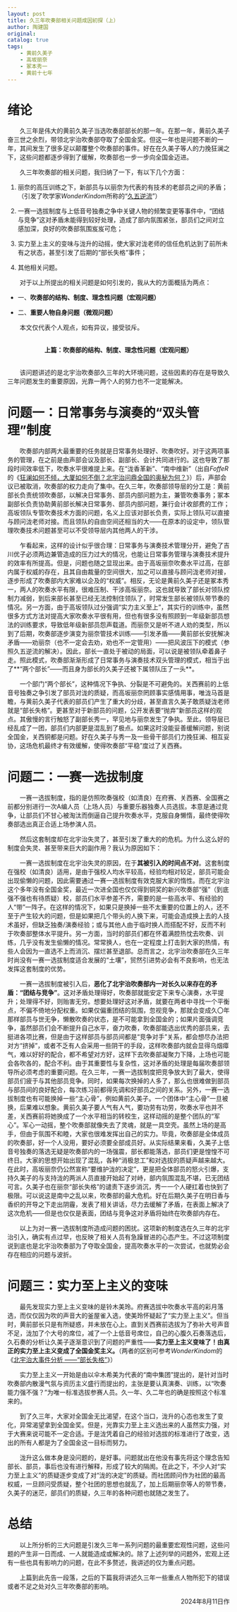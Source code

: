 ```yaml
---
layout: post
title: 久三年吹奏部相关问题成因初探（上）
author: 陶建国
original: 
catalog: true
tags:
    - 黄前久美子
    - 高坂丽奈
    - 冢本秀一
    - 黄前十七年
---
```


# 绪论

&emsp;&emsp;久三年是伟大的黄前久美子当选吹奏部部长的那一年。在那一年，黄前久美子奋三世之余烈，带领北宇治吹奏部夺取了全国金奖。但这一年也是问题不断的一年，其间发生了很多足以颠覆整个吹奏部的事件。好在在久美子等人的力挽狂澜之下，这些问题都逐步得到了缓解，吹奏部也一步一步向全国金迈进。

&emsp;&emsp;久三年吹奏部的相关问题，我归纳了一下，有以下几个方面：

1. 丽奈的高压训练之下，新部员与以丽奈为代表的有技术的老部员之间的矛盾；（引发了吹学家*WonderKindom*所称的“[久五逆流](/2023/10/12/jiuwuniliu/)”）

2. 一赛一选拔制度与上低音号独奏之争中关键人物的频繁变更等事件中，“团结与竞争”这对矛盾未能得到较好处理，造成了部内氛围紧张，部员们之间对立感加深，良好的吹奏部氛围岌岌可危；

3. 实力至上主义的变味与泷升的动摇，使大家对泷老师的信任危机达到了前所未有之状态，甚至引发了后期的“部长失格”事件；

4. 其他相关问题。

&emsp;&emsp;对于以上所提出的相关问题是如何引发的，我从大的方面概括为两点：

* 一、**吹奏部的结构、制度、理念性问题（宏观问题）**

* 二、**重要人物自身问题（微观问题）**

&emsp;&emsp;本文仅代表个人观点，如有异议，接受驳斥。

<br>
<center><b>上篇：吹奏部的结构、制度、理念性问题（宏观问题）</b></center>
<br>

&emsp;&emsp;该问题讲述的是北宇治吹奏部久三年的大环境问题，这些因素的存在是导致久三年问题发生的重要原因，光靠一两个人的努力也不一定能解决。

# 问题一：日常事务与演奏的“双头管理”制度

&emsp;&emsp;吹奏部内部两大最重要的任务就是日常事务处理好、吹奏吹好。对于这两项事务的管理，在之前是由声部会议及部长、副部长、会计共同进行的。这也导致了那段时间效率低下，吹奏水平很难提上来。在“泷香革新”、“南中维新”（出自*FoffeR*的《[狂澜如何不倾，大厦如何不倒？北宇治问鼎全国的奥秘为何？](/2024/04/25/kuanglanbuqing1/)》）后，声部会议已被取消，吹奏部的权力走向了集中。在久三年，吹奏部领导层的分工是：黄前部长负责统领吹奏部，以解决日常事务、部员内部问题为主，兼管吹奏事务；冢本副部长负责协助黄前部长解决日常事务、部员内部问题，兼行会计收部费的工作；高坂领队专管吹奏技术方面的问题，名义上应该对部长负责，实际上领队可以直接与顾问泷老师对接。而且领队的自由空间还相当的大——在原本的设定中，领队管理吹奏技术问题甚至可以不受领导层内其他两人的干涉。

&emsp;&emsp;乍看起来，这样的设计似乎很合理：日常事务与演奏技术管理分开，避免了吉川优子必须两边兼管造成的压力过大的情况，也能让日常事务管理与演奏技术提升的效率有所提高。但是，问题也随之显现出来。由于高坂丽奈吹奏水平过高，在部内属于权威的存在，且其自由裁量的空间很大，加之可以直接与顾问泷老师对接，逐步形成了吹奏部内大家难以企及的“权威”。相反，无论是黄前久美子还是冢本秀一，两人的吹奏水平有限，很难压制、干涉高坂丽奈。这也就导致了部长对领队控制力减弱，到后来部长甚至已经无法控制住领队了，时常发生部长被领队带节奏的情况。另一方面，由于高坂领队过分强调“实力主义至上”，其实行的训练中，虽然很多方式方法对提高大家吹奏水平很有用，但也有很多没有照顾到一年级新部员想法的训练要求，导致低年级新部员怨声载道。而丽奈又是听不进人劝的类型，所以到了后期，吹奏部逐步演变为丽奈管技术训练——引发矛盾——黄前部长安抚解决矛盾——劝丽奈（也不一定会去劝，劝也不一定管用）——把风波压下的模式（参照久五逆流的解决）。因此，部长一直处于被动的局面，可以说是被领队牵着鼻子走。照此模式，吹奏部渐渐形成了日常事务与演奏技术双头管理的模式，相当于出了**“两个部长”——而且身为部长的久美子还被下属领队压了一头**。

&emsp;&emsp;一个部门“两个部长”，这种情况下争执、分裂是不可避免的。关西赛前的上低音号独奏之争引发了部员对泷的质疑，而高坂丽奈罔顾事实感情用事，唯泷马首是瞻，与黄前久美子代表的部员们产生了重大的分歧，甚至直言久美子敢质疑泷老师就是“部长失格”。更甚至对于新部员的问题，公开发表要“抛弃”新部员这样的观点。其傲慢的言行触怒了副部长秀一，罕见地与丽奈发生了争执。至此，领导层已经乱成了一团，部员们内部更是混乱到了极点。如果这时没能妥善缓解问题，别说全国金，关西铜都是问题。好在久美子与秀一及一些骨干部员们力挽狂澜、相互妥协，这场危机最终才有效缓解，使得吹奏部“平稳”度过了关西赛。

# 问题二：一赛一选拔制度

&emsp;&emsp;一赛一选拔制度，指的是仿照吹奏强校（如清良）在府赛、关西赛、全国赛之前都分别进行一次A编人员（上场人员）与重要乐器独奏人员选拔。本意是通过竞争，让部员们不甘心被淘汰而倒逼自己提升吹奏水平，克服自身懒惰，最终使得吹奏部选出真正合适上场参演人员。

&emsp;&emsp;然后这套制度却在北宇治失灵了，甚至引发了重大的的危机。为什么这么好的制度会失灵、甚至带来巨大的副作用？我认为原因如下：

&emsp;&emsp;一赛一选拔制度在北宇治失灵的原因，在于**其被引入的时间点不对**。这套制度在强校（如清良）适用，是由于强校人均水平较高，经验均相对较足，部员可能会出现偷懒的问题，因此需要通过一赛一选拔制度有效克服大家的惰性。而在北宇治这个多年没有全国金奖，最近一次进全国也仅仅得到铜奖的新兴吹奏部“强”（到底强不强也有待质疑）校，部员们水平参差不齐，需要的是一些高水平、有经验的人“带”一阵子。在这样的情况下，如果只是换掉一些不太重要的位置上的人，还不至于产生较大的问题，但是如果把几个带头的人换下来，可能会造成换上去的人技术虽好，但缺乏独奏/演奏经验；或与其他人由于临时换人而搭配不好，反而不利于吹奏部整体水平提升。另一方面，当时的部员们都在怀着满腔热忱去吹奏、训练，几乎没有发生偷懒的情况。常常换人，也在一定程度上打击到大家的热情，有些人会因为一直选不上而消沉、摆烂甚至退部。总而言之，北宇治吹奏部在久三年时尚没有一赛一选拔制度适合发展的“土壤”，贸然引进势必会有不良影响，也无法发挥这套制度的优势。

&emsp;&emsp;一赛一选拔制度被引入后，**恶化了北宇治吹奏部内一对长久以来存在的矛盾：“团结与竞争”**。这对矛盾处理得好，吹奏部就能安定下来专心演奏，水平提升；处理得不好，则贻害无穷。想要处理好这对矛盾，就要在两者中寻找一个平衡点，不偏不倚地分配权重。如果仅偏重团结的氛围，忽视竞争，那就会变成久〇年那样部员与世无争，懒散吹奏的状态，是不可能拿到全国金的；如果片面强调竞争，虽然部员们会不断提升自己水平，奋力吹奏，吹奏部能选出优秀的部员来，去挺进各项比赛，但是由于这样部员与部员间都是“竞争对手”关系，都会想尽办法把对方“挤掉”，或者不乏有人会采用一些阴干的手段，这样吹奏部内就会显得乌烟瘴气，难以好好的配合，都不希望对方好，这样下去吹奏部凝聚力下降，上场也可能会各吹各的，配合不利。由于其重要性与复杂性，这对矛盾的处理是每届吹奏部领导所必须考虑的重要问题。在久三年，一赛一选拔制度把竞争放大到了最大，使得部员们疲于与其他部员竞争。同时，如果每次换掉的人多了，那么也很难做到部员与部员间的良好配合，每次练习前都得先调和好部员之间的关系。另外，一赛一选拔制度也有可能换掉一些“主心骨”，例如黄前久美子。一个团体中“主心骨”一旦被换，后果难以想象。黄前久美子要人气有人气，要功劳有功劳，吹奏水平也并不差，关西赛前将她换成了一个水平相当的转校生，这样动摇的是整个团队的“军心”。军心一动摇，整个吹奏部就像失去了灵魂，就是一具空壳。虽然上场的是高手，但由于氛围不和睦，大家也很难发挥出自己的实力。毕竟，吹奏部是全体成员的吹奏部，好一个人没用，要好必须要全部成员好。从实际结果来看，久美子上低音号独奏的落选无疑是吹奏部内的一场强震，部长都能落选，部员们更是惶惶不可终日。大家的思想开始出现了混乱，各种“消极怠工”和对选拔的质疑声越来越大。在此时，高坂丽奈仍公然宣称“要维护泷的决定”，更是把全体部员的怒火引爆，支持久美子的与支持泷的两派人员直接开始起了对峙，部内氛围混乱不堪，已无团结可言。久美子也在丽奈“部长失格”的谴责下逐步消沉，秀一一个人硬扛着也快到了极限。可以说这是南中之乱以来，吹奏部的最大危机。好在后期久美子在明日香与香织的开导之下走出阴霾，发表了相关讲话，尽力去缓解了矛盾，在表面上解决了这次危机——但是也仅仅是表面，团结与竞争这对矛盾将始终在吹奏部内存在。

&emsp;&emsp;以上为对一赛一选拔制度所造成问题的困扰。这项新的制度选在久三年的北宇治引入，确实有点过早，也反映了相关人员有急躁冒进的心态产生。不过这项制度说到底也是北宇治吹奏部为了夺取全国金，提高吹奏水平的一次尝试，也就势必会存在相应的问题与波折。

# 问题三：实力至上主义的变味

&emsp;&emsp;最先发现实力至上主义变味的是铃木美玲。府赛选拔中吹奏水平高的彩月落选，而仅仅因为吹的声音大的釜屋雀入选，使美玲怀疑起了“实力至上主义”。但当时，黄前部长只是有所疑惑，并未放在心上。直到关西赛前选拔为了弥补大号声音不足，泷加了个大号的席位，减了一个上低音号席位，自己的心腹久石奏落选后，久石奏的分析让久美子逐渐意识到了问题的严重性——**实力至上主义变味了！由真正的实力至上主义变成了全国金奖主义。**（两者的区别可参考*WonderKindom*的《[北宇治大事件分析 ——“部长失格”](/2023/12/13/buzhangshige1/)》）

&emsp;&emsp;实力至上主义一开始是由以伞木希美为代表的“南中集团”提出的，是针对当时吹奏部内散漫气氛与资历主义盛行而提出的，主张是要认真演奏、训练，以“吹奏能力强不强？”为唯一标准选拔参赛人员。久一年、久二年也的确是按照这个标准来的。

&emsp;&emsp;到了久三年，大家对全国金无比渴望，在这个当口，泷升的心态也发生了变化，异常渴望拿到全国金奖。但是，光靠实力至上主义选出来的人虽然实力强，对于大赛来说可能不一定合适。于是泷凭着自己的经验对选拔的标准进行了改变，选出的所有人都是为了全国金这一目标而努力。

&emsp;&emsp;泷升这么做本身是没问题的，是好事。问题就出在他没有事先将这个理念告知部长、部员，事后也没有进行解释，形成了较大的隔阂。在此之下，不少人对“实力至上主义”的质疑逐步变成了对“泷的决定”的质疑。而社团顾问作为社团的最高权威，一旦顾问受质疑，整个社团的思想也就乱了，加上后期丽奈等人的带节奏，久美子的迷茫，部员们的质疑，久三年的各种问题也就随之发生了。

# 总结

&emsp;&emsp;以上所分析的三大问题是引发久三年一系列问题的最重要宏观性问题，这些问题的产生非一日而成、一人就能造成或解决的。除了上述列举的问题外，宏观上还有一些也具有影响力的问题，在此不多赘述，我讲述的仅为重点问题。

&emsp;&emsp;上篇到此先告一段落，之后的下篇我将讲述久三年一些重点人物所犯下的错误或者不足之处对久三年吹奏部的影响。

<div style="text-align:right">2024年8月11日作</div>